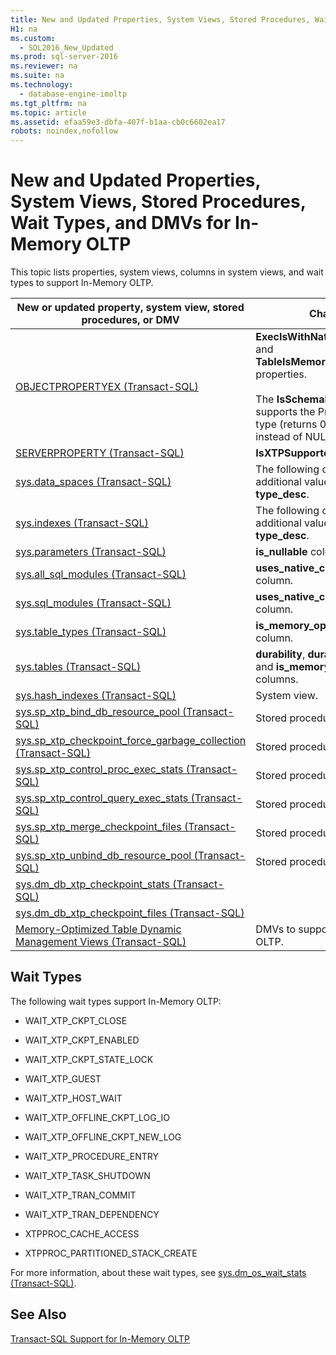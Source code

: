 ```yaml
---
title: New and Updated Properties, System Views, Stored Procedures, Wait Types, and DMVs for In-Memory OLTP
H1: na
ms.custom: 
  - SQL2016_New_Updated
ms.prod: sql-server-2016
ms.reviewer: na
ms.suite: na
ms.technology: 
  - database-engine-imoltp
ms.tgt_pltfrm: na
ms.topic: article
ms.assetid: efaa59e3-dbfa-407f-b1aa-cb0c6602ea17
robots: noindex,nofollow
---
```

# New and Updated Properties, System Views, Stored Procedures, Wait Types, and DMVs for In-Memory OLTP
  This topic lists properties, system views, columns in system views, and wait types to support In\-Memory OLTP.  
  
|New or updated property, system view, stored procedures, or DMV|Change|  
|---------------------------------------------------------------------|------------|  
|[OBJECTPROPERTYEX &#40;Transact-SQL&#41;](../Topic/OBJECTPROPERTYEX%20\(Transact-SQL\).md)|**ExecIsWithNativeCompilation** and **TableIsMemoryOptimized** properties.<br /><br /> The **IsSchemaBound** property supports the Procedure object type \(returns 0 for procedures instead of NULL\).|  
|[SERVERPROPERTY &#40;Transact-SQL&#41;](../Topic/SERVERPROPERTY%20\(Transact-SQL\).md)|**IsXTPSupported** property.|  
|[sys.data_spaces &#40;Transact-SQL&#41;](../Topic/sys.data_spaces%20\(Transact-SQL\).md)|The following columns display additional values: **type** and **type\_desc**.|  
|[sys.indexes &#40;Transact-SQL&#41;](../Topic/sys.indexes%20\(Transact-SQL\).md)|The following columns display additional values: **type** and **type\_desc**.|  
|[sys.parameters &#40;Transact-SQL&#41;](../Topic/sys.parameters%20\(Transact-SQL\).md)|**is\_nullable** column.|  
|[sys.all_sql_modules &#40;Transact-SQL&#41;](../Topic/sys.all_sql_modules%20\(Transact-SQL\).md)|**uses\_native\_compilation** column.|  
|[sys.sql_modules &#40;Transact-SQL&#41;](../Topic/sys.sql_modules%20\(Transact-SQL\).md)|**uses\_native\_compilation** column.|  
|[sys.table_types &#40;Transact-SQL&#41;](../Topic/sys.table_types%20\(Transact-SQL\).md)|**is\_memory\_optimized** column.|  
|[sys.tables &#40;Transact-SQL&#41;](../Topic/sys.tables%20\(Transact-SQL\).md)|**durability**, **durability\_desc**, and **is\_memory\_optimized** columns.|  
|[sys.hash_indexes &#40;Transact-SQL&#41;](../Topic/sys.hash_indexes%20\(Transact-SQL\).md)|System view.|  
|[sys.sp_xtp_bind_db_resource_pool &#40;Transact-SQL&#41;](../Topic/sys.sp_xtp_bind_db_resource_pool%20\(Transact-SQL\).md)|Stored procedure.|  
|[sys.sp_xtp_checkpoint_force_garbage_collection &#40;Transact-SQL&#41;](../Topic/sys.sp_xtp_checkpoint_force_garbage_collection%20\(Transact-SQL\).md)|Stored procedure.|  
|[sys.sp_xtp_control_proc_exec_stats &#40;Transact-SQL&#41;](../Topic/sys.sp_xtp_control_proc_exec_stats%20\(Transact-SQL\).md)|Stored procedure.|  
|[sys.sp_xtp_control_query_exec_stats &#40;Transact-SQL&#41;](../Topic/sys.sp_xtp_control_query_exec_stats%20\(Transact-SQL\).md)|Stored procedure.|  
|[sys.sp_xtp_merge_checkpoint_files &#40;Transact-SQL&#41;](../Topic/sys.sp_xtp_merge_checkpoint_files%20\(Transact-SQL\).md)|Stored procedure.|  
|[sys.sp_xtp_unbind_db_resource_pool &#40;Transact-SQL&#41;](../Topic/sys.sp_xtp_unbind_db_resource_pool%20\(Transact-SQL\).md)|Stored procedure.|  
|[sys.dm_db_xtp_checkpoint_stats &#40;Transact-SQL&#41;](../Topic/sys.dm_db_xtp_checkpoint_stats%20\(Transact-SQL\).md)||  
|[sys.dm_db_xtp_checkpoint_files &#40;Transact-SQL&#41;](../Topic/sys.dm_db_xtp_checkpoint_files%20\(Transact-SQL\).md)||  
|[Memory-Optimized Table Dynamic Management Views &#40;Transact-SQL&#41;](../Topic/Memory-Optimized%20Table%20Dynamic%20Management%20Views%20\(Transact-SQL\).md)|DMVs to support In\-Memory OLTP.|  
  
## Wait Types  
 The following wait types support In\-Memory OLTP:  
  
-   WAIT\_XTP\_CKPT\_CLOSE  
  
-   WAIT\_XTP\_CKPT\_ENABLED  
  
-   WAIT\_XTP\_CKPT\_STATE\_LOCK  
  
-   WAIT\_XTP\_GUEST  
  
-   WAIT\_XTP\_HOST\_WAIT  
  
-   WAIT\_XTP\_OFFLINE\_CKPT\_LOG\_IO  
  
-   WAIT\_XTP\_OFFLINE\_CKPT\_NEW\_LOG  
  
-   WAIT\_XTP\_PROCEDURE\_ENTRY  
  
-   WAIT\_XTP\_TASK\_SHUTDOWN  
  
-   WAIT\_XTP\_TRAN\_COMMIT  
  
-   WAIT\_XTP\_TRAN\_DEPENDENCY  
  
-   XTPPROC\_CACHE\_ACCESS  
  
-   XTPPROC\_PARTITIONED\_STACK\_CREATE  
  
 For more information, about these wait types, see [sys.dm_os_wait_stats &#40;Transact-SQL&#41;](../Topic/sys.dm_os_wait_stats%20\(Transact-SQL\).md).  
  
## See Also  
 [Transact-SQL Support for In-Memory OLTP](../../Topics/TopicNameNotContainA/Transact-SQL-Support-for-In-Memory-OLTP.md)  
  
  
